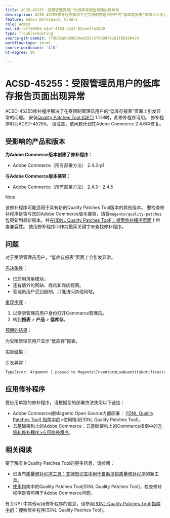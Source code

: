 ```yaml
---
title: ACSD-45255：受限管理员用户的低库存报告页面出现异常
description: ACSD-45255修补程序解决了在受限制管理员用户的“低库存报表”页面上引发异常的问题。 安装[Quality Patches Tool (QPT)](https://experienceleague.adobe.com/zh-hans/docs/commerce-operations/tools/quality-patches-tool/quality-patches-tool-to-self-serve-quality-patches) 1.1.18后，即可使用此修补程序。 修补程序ID为ACSD-45255。 请注意，该问题计划在Adobe Commerce 2.4.6中修复。
feature: Admin Workspace, Orders
role: Admin
exl-id: bf7e0893-e4a7-4184-a223-02ceef7a30d9
type: Troubleshooting
source-git-commit: 7fdb02a6d89d50ea593c5fd99d78101f89198424
workflow-type: tm+mt
source-wordcount: '418'
ht-degree: 0%

---
```


# ACSD-45255：受限管理员用户的低库存报告页面出现异常

ACSD-45255修补程序解决了在受限制管理员用户的“低库存报表”页面上引发异常的问题。 安装[Quality Patches Tool (QPT)](https://experienceleague.adobe.com/zh-hans/docs/commerce-operations/tools/quality-patches-tool/quality-patches-tool-to-self-serve-quality-patches) 1.1.18时，此修补程序可用。 修补程序ID为ACSD-45255。 请注意，该问题计划在Adobe Commerce 2.4.6中修复。

## 受影响的产品和版本

**为Adobe Commerce版本创建了修补程序：**

* Adobe Commerce（所有部署方法） 2.4.3-p1

**与Adobe Commerce版本兼容：**

* Adobe Commerce（所有部署方法） 2.4.3 - 2.4.5

>[!NOTE]
>
>该修补程序可能适用于具有新的Quality Patches Tool版本的其他版本。 要检查修补程序是否与您的Adobe Commerce版本兼容，请将`magento/quality-patches`包更新到最新版本，并在[[!DNL Quality Patches Tool]：搜索修补程序页面](https://experienceleague.adobe.com/zh-hans/docs/commerce-operations/tools/quality-patches-tool/quality-patches-tool-to-self-serve-quality-patches)上检查兼容性。 使用修补程序ID作为搜索关键字来查找修补程序。

## 问题

对于受限管理员用户，“低库存报表”页面上会引发异常。

<u>先决条件</u>：

* 已启用清单模块。
* 还有额外的网站、商店和商店视图。
* 管理员用户受到限制，只能访问其他网站。

<u>重现步骤</u>：

1. 以受限管理员用户身份打开Commerce管理员。
1. 转到&#x200B;**报表** > **产品** > **低库存**。

<u>预期的结果</u>：

为受限管理员用户显示“低库存”报表。

<u>实际结果</u>：

引发异常：

```bash
TypeError: Argument 1 passed to Magento\InventoryLowQuantityNotification\Model\ResourceModel\LowQuantityCollection\Interceptor::addStoreFilter() must be of the type int, array given, called in ../app/code/Magento/AdminGws/Plugin/CollectionFilter.php on line 101 and defined in ../generated/code/Magento/InventoryLowQuantityNotification/Model/ResourceModel/LowQuantityCollection/Interceptor.php:20
```

## 应用修补程序

要应用单独的修补程序，请根据您的部署方法使用以下链接：

* Adobe Commerce或Magento Open Source内部部署： [[!DNL Quality Patches Tool] 指南中的](/help/tools/quality-patches-tool/usage.md)>使用情况[!DNL Quality Patches Tool]。
* 云基础架构上的Adobe Commerce：云基础架构上的Commerce指南中的[升级和修补程序>应用修补程序](https://experienceleague.adobe.com/docs/commerce-cloud-service/user-guide/develop/upgrade/apply-patches.html?lang=zh-Hans)。

## 相关阅读

要了解有关Quality Patches Tool的更多信息，请参阅：

* 已发布[质量修补程序工具：支持知识库中用于自助提供质量修补程序](https://experienceleague.adobe.com/zh-hans/docs/commerce-operations/tools/quality-patches-tool/quality-patches-tool-to-self-serve-quality-patches)的新工具。
* [使用](/help/tools/quality-patches-tool/patches-available-in-qpt/check-patch-for-magento-issue-with-magento-quality-patches.md)指南中的Quality Patches Tool[!DNL Quality Patches Tool]，检查修补程序是否可用于Adobe Commerce问题。

有关QPT中其他可用修补程序的信息，请参阅[[!DNL Quality Patches Tool]指南中的](https://experienceleague.adobe.com/tools/commerce-quality-patches/index.html?lang=zh-Hans)：搜索修补程序[!DNL Quality Patches Tool]。
